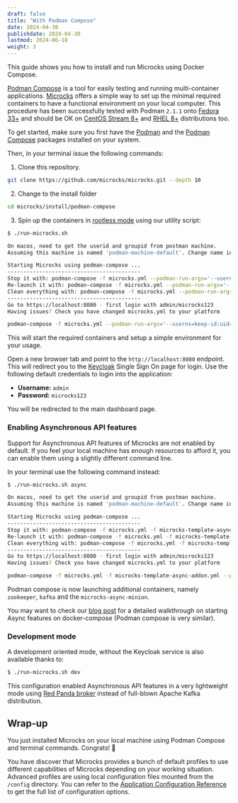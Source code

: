 ```yaml
---
draft: false
title: "With Podman Compose"
date: 2024-04-30
publishdate: 2024-04-30
lastmod: 2024-06-18
weight: 3
---
```


This guide shows you how to install and run Microcks using Docker Compose.

[Podman Compose](https://github.com/containers/podman-compose) is a tool for easily testing and running multi-container applications. [Microcks](https://microcks.io/) offers a simple way to set up the minimal required containers to have a functional environment on your local computer. This procedure has been successfully tested with Podman `2.1.1` onto [Fedora 33+](https://getfedora.org/) and should be OK on [CentOS Stream 8+](https://www.centos.org/centos-stream/) and [RHEL 8+](https://www.redhat.com/en/technologies/linux-platforms/enterprise-linux) distributions too.

To get started, make sure you first have the [Podman](https://podman.io/getting-started/installation) and the [Podman Compose](https://github.com/containers/podman-compose) packages installed on your system.

Then, in your terminal issue the following commands:

1. Clone this repository.

```sh
git clone https://github.com/microcks/microcks.git --depth 10
```

2. Change to the install folder

```sh
cd microcks/install/podman-compose
```

3. Spin up the containers in [rootless mode](https://github.com/containers/podman/blob/master/docs/tutorials/rootless_tutorial.md) using our utility script:

```sh
$ ./run-microcks.sh

On macos, need to get the userid and groupid from postman machine.
Assuming this machine is named 'podman-machine-default'. Change name in script otherwise.

Starting Microcks using podman-compose ...
------------------------------------------
Stop it with: podman-compose -f microcks.yml --podman-run-args='--userns=keep-id:uid=501,gid=1000' stop
Re-launch it with: podman-compose -f microcks.yml --podman-run-args='--userns=keep-id:uid=501,gid=1000' start
Clean everything with: podman-compose -f microcks.yml --podman-run-args='--userns=keep-id:uid=501,gid=1000' down
------------------------------------------
Go to https://localhost:8080 - first login with admin/microcks123
Having issues? Check you have changed microcks.yml to your platform

podman-compose -f microcks.yml --podman-run-args='--userns=keep-id:uid=501,gid=1000' up -d
```

This will start the required containers and setup a simple environment for your usage.

Open a new browser tab and point to the `http://localhost:8080` endpoint. This will redirect you to the [Keycloak](https://www.keycloak.org/) Single Sign On page for login. Use the following default credentials to login into the application:

* **Username:** `admin`
* **Password:** `microcks123`

You will be redirected to the main dashboard page.

### Enabling Asynchronous API features

Support for Asynchronous API features of Microcks are not enabled by default. If you feel your local machine has enough resources to afford it, you can enable them using a slightly different command line.

In your terminal use the following command instead:

```sh
$ ./run-microcks.sh async

On macos, need to get the userid and groupid from postman machine.
Assuming this machine is named 'podman-machine-default'. Change name in script otherwise.

Starting Microcks using podman-compose ...
------------------------------------------
Stop it with: podman-compose -f microcks.yml -f microcks-template-async-addon.yml --podman-run-args='--userns=keep-id:uid=501,gid=1000' stop
Re-launch it with: podman-compose -f microcks.yml -f microcks-template-async-addon.yml --podman-run-args='--userns=keep-id:uid=501,gid=1000' start
Clean everything with: podman-compose -f microcks.yml -f microcks-template-async-addon.yml --podman-run-args='--userns=keep-id:uid=501,gid=1000' down
------------------------------------------
Go to https://localhost:8080 - first login with admin/microcks123
Having issues? Check you have changed microcks.yml to your platform

podman-compose -f microcks.yml -f microcks-template-async-addon.yml --podman-run-args='--userns=keep-id:uid=501,gid=1000' up -d
```

Podman compose is now launching additional containers, namely `zookeeper`, `kafka` and the `microcks-async-minion`.

You may want to check our [blog post](/blog/async-features-with-docker-compose) for a detailed walkthrough on starting Async features on docker-compose (Podman compose is very similar).

### Development mode

A development oriented mode, without the Keycloak service is also available thanks to:

```sh
$ ./run-microcks.sh dev
```

This configuration enabled Asynchronous API features in a very lightweight mode using [Red Panda broker](https://redpanda.com/) instead of full-blown Apache Kafka distribution.

## Wrap-up

You just installed Microcks on your local machine using Podman Compose and terminal commands. Congrats! 🎉

You have discover that Microcks provides a bunch of default profiles to use different capabilities of Microcks depending on your working situation. Advanced profiles are using local configuration files mounted from the `/config` directory. You can refer to the [Application Configuration Reference](/documentation/references/configuration/application-config) to get the full list of configuration options.